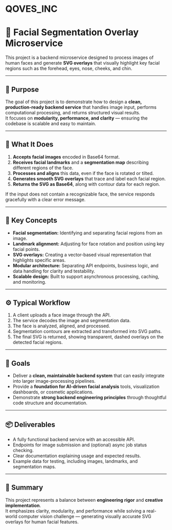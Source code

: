 # QOVES_INC
# 🧠 Facial Segmentation Overlay Microservice

This project is a backend microservice designed to process images of human faces and generate **SVG overlays** that visually highlight key facial regions such as the forehead, eyes, nose, cheeks, and chin.

---

## 🎯 Purpose

The goal of this project is to demonstrate how to design a **clean, production-ready backend service** that handles image input, performs computational processing, and returns structured visual results.  
It focuses on **modularity, performance, and clarity** — ensuring the codebase is scalable and easy to maintain.

---

## 🧩 What It Does

1. **Accepts facial images** encoded in Base64 format.  
2. **Receives facial landmarks** and a **segmentation map** describing different regions of the face.  
3. **Processes and aligns** this data, even if the face is rotated or tilted.  
4. **Generates smooth SVG overlays** that trace and label each facial region.  
5. **Returns the SVG as Base64**, along with contour data for each region.

If the input does not contain a recognizable face, the service responds gracefully with a clear error message.

---

## 🧠 Key Concepts

- **Facial segmentation:** Identifying and separating facial regions from an image.  
- **Landmark alignment:** Adjusting for face rotation and position using key facial points.  
- **SVG overlays:** Creating a vector-based visual representation that highlights specific areas.  
- **Modular architecture:** Separating API endpoints, business logic, and data handling for clarity and testability.  
- **Scalable design:** Built to support asynchronous processing, caching, and monitoring.

---

## ⚙️ Typical Workflow

1. A client uploads a face image through the API.  
2. The service decodes the image and segmentation data.  
3. The face is analyzed, aligned, and processed.  
4. Segmentation contours are extracted and transformed into SVG paths.  
5. The final SVG is returned, showing transparent, dashed overlays on the detected facial regions.

---

## 🌟 Goals

- Deliver a **clean, maintainable backend system** that can easily integrate into larger image-processing pipelines.  
- Provide a **foundation for AI-driven facial analysis** tools, visualization dashboards, or cosmetic applications.  
- Demonstrate **strong backend engineering principles** through thoughtful code structure and documentation.

---

## 📦 Deliverables

- A fully functional backend service with an accessible API.  
- Endpoints for image submission and (optional) async job status checking.  
- Clear documentation explaining usage and expected results.  
- Example data for testing, including images, landmarks, and segmentation maps.

---

## 🧾 Summary

This project represents a balance between **engineering rigor** and **creative implementation**.  
It emphasizes clarity, modularity, and performance while solving a real-world computer vision challenge — generating visually accurate SVG overlays for human facial features.
